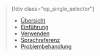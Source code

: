 > [!div class="op_single_selector"]
> * [Übersicht](../articles/application-insights/app-insights-analytics.md)
> * [Einführung](../articles/application-insights/app-insights-analytics-tour.md)
> * [Verwenden](../articles/application-insights/app-insights-analytics-using.md)
> * [Sprachreferenz](../articles/application-insights/app-insights-analytics-reference.md)
> * [Problembehandlung](../articles/application-insights/app-insights-analytics-troubleshooting.md)
> 
> 



<!--HONumber=Jan17_HO3-->


